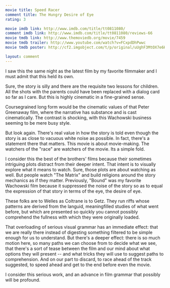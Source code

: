 ```yaml
---
movie title: Speed Racer
comment title: The Hungry Desire of Eye
rating: 3

movie imdb link: http://www.imdb.com/title/tt0811080/
comment imdb link: http://www.imdb.com/title/tt0811080/reviews-66
movie tmdb link: http://www.themoviedb.org/movie/7459
movie tmdb trailer: http://www.youtube.com/watch?v=FCxpdDhPwwc
movie tmdb poster: http://cf2.imgobject.com/t/p/original/uUghF3MtOX7e6HhDAewFul0zohD.jpg

layout: comment
---
```


I saw this the same night as the latest film by my favorite filmmaker and I must admit that this held its own.

Sure, the story is silly and there are the requisite two lessons for children. All the shots with the parents could have been replaced with a dialog card so far as I care. But this is highly cinematic in a fine-grained sense. 

Coursegrained long form would be the cinematic values of that Peter Greenaway film, where the narrative has substance and is cast cinematically. The contrast is shocking, with this Wachowski business seeming to be mere busy style.

But look again. There's real value in how the story is told even though the story is as close to vacuous white noise as possible. In fact, there's a statement there that matters. This movie is about movie-making. The watchers of the "race" are watchers of the movie. Its a simple fold. 

I consider this the best of the brothers' films because their sometimes intriguing plots distract from their deeper intent. That intent is to visually explore what it means to watch. Sure, those plots are about watching as well. But people watch "The Matrix" and build religions around the story mechanics as if they matter. Previously, "Bound" was my favorite Wachowski film because it suppressed the noise of the story so as to equal the expression of that story in terms of the eye, the desire of eye.

These folks are to Welles as Coltrane is to Getz. They run riffs whose patterns are derived from the languid, meaningfilled studies of what went before, but which are presented so quickly you cannot possibly comprehend the fullness with which they were originally loaded.

That overloading of serious visual grammar has an immediate effect: that we are really there instead of digesting something filtered to be simple enough for us to understand. But there's a deeper effect: there is so much motion here, so many paths we can choose from to decide what we see, that there's a sort of tease between the film and our mind about what options they will present -- and what tricks they will use to suggest paths to comprehension. And on our part to discard, to race ahead of the track suggested, to speed ahead and get to the end before even the movie. 

I consider this serious work, and an advance in film grammar that possibly will be profound.